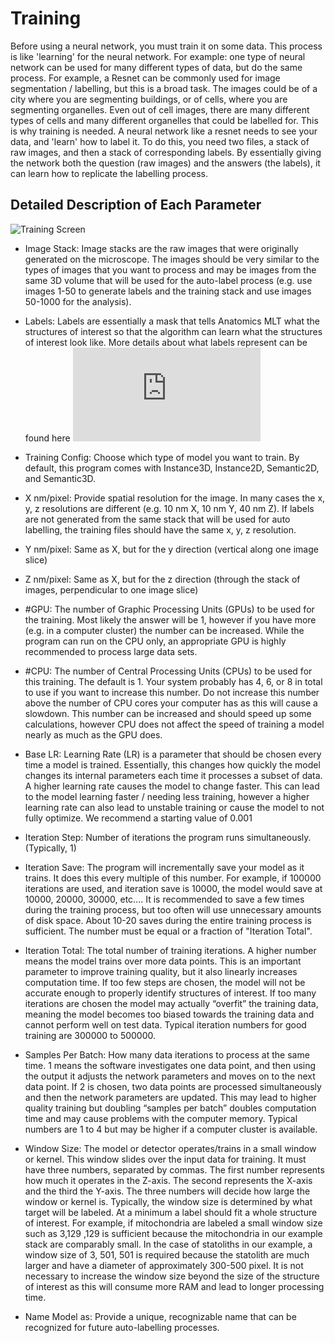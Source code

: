# Training

Before using a neural network, you must train it on some data. This process is like 'learning' for the neural network. For example: one type of neural network can be used for many different types of data, but do the same process. For example, a Resnet can be commonly used for image segmentation / labelling, but this is a broad task. The images could be of a city where you are segmenting buildings, or of cells, where you are segmenting organelles. Even out of cell images, there are many different types of cells and many different organelles that could be labelled for. This is why training is needed. A neural network like a resnet needs to see your data, and 'learn' how to label it. To do this, you need two files, a stack of raw images, and then a stack of corresponding labels. By essentially giving the network both the question (raw images) and the answers (the labels), it can learn how to replicate the labelling process.

## Detailed Description of Each Parameter

![Training Screen](https://github.com/ajbrookhouse/WSU_PlantBio_ML/blob/main/screenshots/trainTab.png)
- Image Stack: Image stacks are the raw images that were originally generated on the microscope.  The images should be very similar to the types of images that you want to process and may be images from the same 3D volume that will be used for the auto-label process (e.g. use images 1-50 to generate labels and the training stack and use images 50-1000 for the analysis).  

- Labels:             Labels are essentially a mask that tells Anatomics MLT what the structures of interest so that the algorithm can learn what the structures of interest look like. More details about what labels represent can be found here ![on the FAQ page](https://github.com/ajbrookhouse/WSU_PlantBio_ML/blob/main/Instructions/faqs.md) 

- Training Config: Choose which type of model you want to train. By default, this program comes with Instance3D, Instance2D, Semantic2D, and Semantic3D.  

- X nm/pixel:         Provide spatial resolution for the image. In many cases the x, y, z resolutions are different (e.g. 10 nm X, 10 nm Y, 40 nm Z). If labels are not generated from the same stack that will be used for auto labelling, the training files should have the same x, y, z resolution.  

- Y nm/pixel:         Same as X, but for the y direction (vertical along one image slice) 

- Z nm/pixel:         Same as X, but for the z direction (through the stack of images, perpendicular to one image slice) 

- #GPU:               The number of Graphic Processing Units (GPUs) to be used for the training. Most likely the answer will be 1, however if you have more (e.g. in a computer cluster) the number can be increased. While the program can run on the CPU only, an appropriate GPU is highly recommended to process large data sets.  

- #CPU:               The number of Central Processing Units (CPUs) to be used for this training. The default is 1. Your system probably has 4, 6, or 8 in total to use if you want to increase this number. Do not increase this number above the number of CPU cores your computer has as this will cause a slowdown. This number can be increased and should speed up some calculations, however CPU does not affect the speed of training a model nearly as much as the GPU does. 

- Base LR:            Learning Rate (LR) is a parameter that should be chosen every time a model is trained. Essentially, this changes how quickly the model changes its internal parameters each time it processes a subset of data. A higher learning rate causes the model to change faster.  This can lead to the model learning faster / needing less training, however a higher learning rate can also lead to unstable training or cause the model to not fully optimize. We recommend a starting value of 0.001 

- Iteration Step:     Number of iterations the program runs simultaneously. (Typically, 1) 

- Iteration Save:     The program will incrementally save your model as it trains. It does this every multiple of this number. For example, if 100000 iterations are used, and iteration save is 10000, the model would save at 10000, 20000, 30000, etc.... It is recommended to save a few times during the training process, but too often will use unnecessary amounts of disk space.  About 10-20 saves during the entire training process is sufficient. The number must be equal or a fraction of "Iteration Total".  

- Iteration Total: The total number of training iterations. A higher number means the model trains over more data points. This is an important parameter to improve training quality, but it also linearly increases computation time. If too few steps are chosen, the model will not be accurate enough to properly identify structures of interest. If too many iterations are chosen the model may actually “overfit” the training data, meaning the model becomes too biased towards the training data and cannot perform well on test data. Typical iteration numbers for good training are 300000 to 500000.  

- Samples Per Batch: How many data iterations to process at the same time. 1 means the software investigates one data point, and then using the output it adjusts the network parameters and moves on to the next data point. If 2 is chosen, two data points are processed simultaneously and then the network parameters are updated. This may lead to higher quality training but doubling “samples per batch” doubles computation time and may cause problems with the computer memory. Typical numbers are 1 to 4 but may be higher if a computer cluster is available. 

- Window Size: The model or detector operates/trains in a small window or kernel. This window slides over the input data for training. It must have three numbers, separated by commas. The first number represents how much it operates in the Z-axis. The second represents the X-axis and the third the Y-axis. The three numbers will decide how large the window or kernel is. Typically, the window size is determined by what target will be labeled. At a minimum a label should fit a whole structure of interest. For example, if mitochondria are labeled a small window size such as 3,129 ,129 is sufficient because the mitochondria in our example stack are comparably small. In the case of statoliths in our example, a window size of 3, 501, 501 is required because the statolith are much larger and have a diameter of approximately 300-500 pixel.  It is not necessary to increase the window size beyond the size of the structure of interest as this will consume more RAM and lead to longer processing time. 

- Name Model as:       Provide a unique, recognizable name that can be recognized for future auto-labelling processes. 
